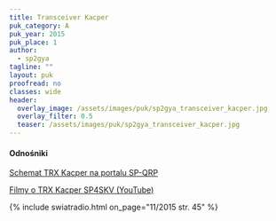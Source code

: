 ```yaml
---
title: Transceiver Kacper
puk_category: A
puk_year: 2015
puk_place: 1
author: 
  - sp2gya
tagline: ""
layout: puk
proofread: no
classes: wide
header:
  overlay_image: /assets/images/puk/sp2gya_transceiver_kacper.jpg
  overlay_filter: 0.5
  teaser: /assets/images/puk/sp2gya_transceiver_kacper.jpg
---
```






 



#### Odnośniki

[Schemat TRX Kacper na portalu SP-QRP](https://sp-qrp.pl/modules.php?name=Downloads&op=getit&lid=65)

[Filmy o TRX Kacper SP4SKV (YouTube)](https://www.youtube.com/user/TheWzdm)

 



{% include swiatradio.html on_page="11/2015 str. 45" %}

 





 


